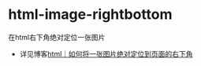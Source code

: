 # html-image-rightbottom
在html右下角绝对定位一张图片

- 详见博客[html｜如何将一张图片绝对定位到页面的右下角](http://tomys.win/2017/01/11/%E5%A6%82%E4%BD%95%E5%B0%86%E4%B8%80%E5%BC%A0%E5%9B%BE%E7%89%87%E7%BB%9D%E5%AF%B9%E5%AE%9A%E4%BD%8D%E5%88%B0%E9%A1%B5%E9%9D%A2%E5%8F%B3%E4%B8%8B%E8%A7%92/)

